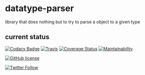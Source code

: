 # datatype-parser
library that does nothing but to try to parse a object to a given type 

## current status
[![Codacy Badge](https://api.codacy.com/project/badge/Grade/be0019486bdf42109a8a2db26d57700a)](https://www.codacy.com/app/eskabetxe/datatype-parser?utm_source=github.com&utm_medium=referral&utm_content=eskabetxe/datatype-parser&utm_campaign=badger)
[![Travis](https://img.shields.io/travis/eskabetxe/datatype-parser/master.svg)](https://travis-ci.org/eskabetxe/datatype-parser)
[![Coverage Status](https://coveralls.io/repos/github/eskabetxe/datatype-parser/badge.svg?branch=master)](https://coveralls.io/github/eskabetxe/datatype-parser?branch=master)
[![Maintainability](https://api.codeclimate.com/v1/badges/55fab9f647a3899eb423/maintainability)](https://codeclimate.com/github/eskabetxe/datatype-parser/maintainability)

[![GitHub license](https://img.shields.io/github/license/eskabetxe/datatype-parser.svg)](https://github.com/eskabetxe/datatype-parser/blob/master/LICENSE)

[![Twitter Follow](https://img.shields.io/twitter/follow/eskabetxe.svg?style=social)](https://twitter.com/eskabetxe)
